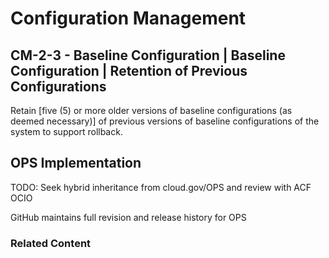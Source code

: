 # Configuration Management
## CM-2-3 - Baseline Configuration | Baseline Configuration | Retention of Previous Configurations

Retain [five (5) or more older versions of baseline configurations (as deemed necessary)] of previous versions of baseline configurations of the system to support rollback.

## OPS Implementation

TODO: Seek hybrid inheritance from cloud.gov/OPS and review with ACF OCIO

GitHub maintains full revision and release history for OPS

### Related Content
